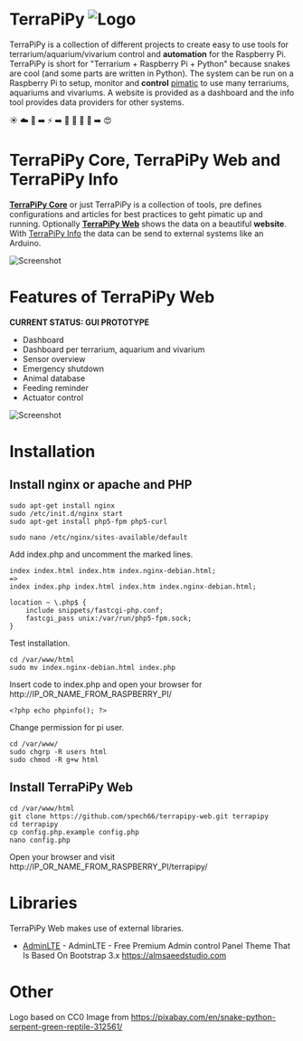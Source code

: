 # TerraPiPy ![Logo](https://github.com/spech66/terrapipy-web/blob/master/images/logo.png)
TerraPiPy is a collection of different projects to create easy to use tools for terrarium/aquarium/vivarium control and **automation** for the Raspberry Pi. TerraPiPy is short for "Terrarium + Raspberry Pi + Python" because snakes are cool (and some parts are written in Python).
The system can be run on a Raspberry Pi to setup, monitor and **control** [pimatic](https://github.com/pimatic/pimatic) to use many terrariums, aquariums and vivariums. A website is provided as a dashboard and the info tool provides data providers for other systems.

:sunny: :cloud: :crescent_moon: :arrow_right: :zap: :arrow_right: :snake: :tropical_fish: :turtle: :frog: :arrow_right: :heart_eyes:

# TerraPiPy Core, TerraPiPy Web and TerraPiPy Info
**[TerraPiPy Core](https://github.com/spech66/terrapipy)** or just TerraPiPy is a collection of tools, pre defines configurations and articles for best practices to geht pimatic up and running. Optionally **[TerraPiPy Web](https://github.com/spech66/terrapipy-web)** shows the data on a beautiful **website**. With [TerraPiPy Info](https://github.com/spech66/terrapipy-info) the data can be send to external systems like an Arduino.

![Screenshot](https://github.com/spech66/terrapipy-web/blob/master/images/screenshot_001.png)

# Features of TerraPiPy Web
**CURRENT STATUS: GUI PROTOTYPE**
* Dashboard
* Dashboard per terrarium, aquarium and vivarium
* Sensor overview
* Emergency shutdown
* Animal database
* Feeding reminder
* Actuator control

![Screenshot](https://github.com/spech66/terrapipy-web/blob/master/images/screenshot_002.png)

# Installation
## Install nginx or apache and PHP
    sudo apt-get install nginx
    sudo /etc/init.d/nginx start
    sudo apt-get install php5-fpm php5-curl
    
    sudo nano /etc/nginx/sites-available/default

Add index.php and uncomment the marked lines.

    index index.html index.htm index.nginx-debian.html;
    =>
    index index.php index.html index.htm index.nginx-debian.html;

    location ~ \.php$ {
        include snippets/fastcgi-php.conf;
        fastcgi_pass unix:/var/run/php5-fpm.sock;
    }
    
Test installation.

    cd /var/www/html
    sudo mv index.nginx-debian.html index.php

Insert code to index.php and open your browser for http://IP_OR_NAME_FROM_RASPBERRY_PI/

    <?php echo phpinfo(); ?>

Change permission for pi user.

    cd /var/www/
    sudo chgrp -R users html
    sudo chmod -R g+w html

## Install TerraPiPy Web

    cd /var/www/html
    git clone https://github.com/spech66/terrapipy-web.git terrapipy
    cd terrapipy
    cp config.php.example config.php
    nano config.php    
    
Open your browser and visit http://IP_OR_NAME_FROM_RASPBERRY_PI/terrapipy/

# Libraries
TerraPiPy Web makes use of external libraries.
* [AdminLTE](https://github.com/almasaeed2010/AdminLTE) - AdminLTE - Free Premium Admin control Panel Theme That Is Based On Bootstrap 3.x https://almsaeedstudio.com

# Other
Logo based on CC0 Image from https://pixabay.com/en/snake-python-serpent-green-reptile-312561/
